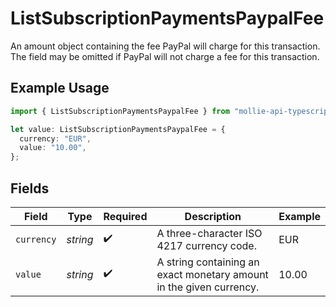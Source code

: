 # ListSubscriptionPaymentsPaypalFee

An amount object containing the fee PayPal will charge for this transaction. The field may be omitted if
PayPal will not charge a fee for this transaction.

## Example Usage

```typescript
import { ListSubscriptionPaymentsPaypalFee } from "mollie-api-typescript/models/operations";

let value: ListSubscriptionPaymentsPaypalFee = {
  currency: "EUR",
  value: "10.00",
};
```

## Fields

| Field                                                               | Type                                                                | Required                                                            | Description                                                         | Example                                                             |
| ------------------------------------------------------------------- | ------------------------------------------------------------------- | ------------------------------------------------------------------- | ------------------------------------------------------------------- | ------------------------------------------------------------------- |
| `currency`                                                          | *string*                                                            | :heavy_check_mark:                                                  | A three-character ISO 4217 currency code.                           | EUR                                                                 |
| `value`                                                             | *string*                                                            | :heavy_check_mark:                                                  | A string containing an exact monetary amount in the given currency. | 10.00                                                               |